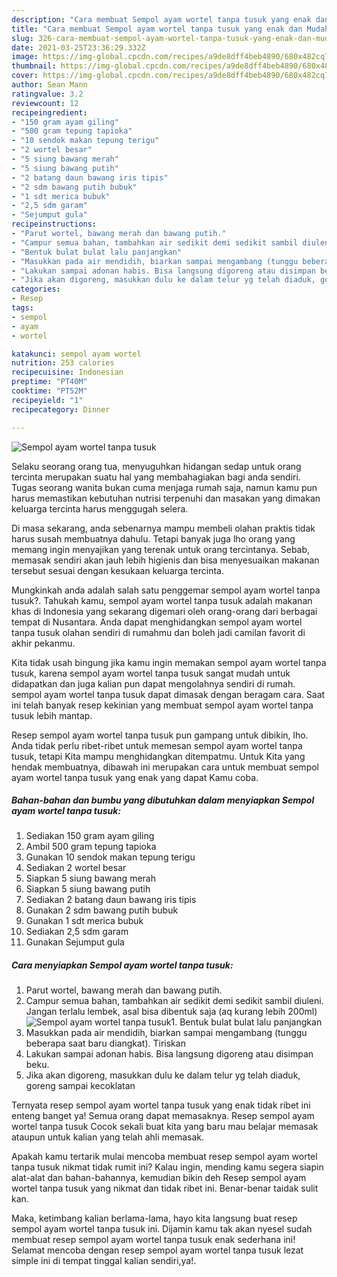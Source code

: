```yaml
---
description: "Cara membuat Sempol ayam wortel tanpa tusuk yang enak dan Mudah Dibuat"
title: "Cara membuat Sempol ayam wortel tanpa tusuk yang enak dan Mudah Dibuat"
slug: 326-cara-membuat-sempol-ayam-wortel-tanpa-tusuk-yang-enak-dan-mudah-dibuat
date: 2021-03-25T23:36:29.332Z
image: https://img-global.cpcdn.com/recipes/a9de8dff4beb4890/680x482cq70/sempol-ayam-wortel-tanpa-tusuk-foto-resep-utama.jpg
thumbnail: https://img-global.cpcdn.com/recipes/a9de8dff4beb4890/680x482cq70/sempol-ayam-wortel-tanpa-tusuk-foto-resep-utama.jpg
cover: https://img-global.cpcdn.com/recipes/a9de8dff4beb4890/680x482cq70/sempol-ayam-wortel-tanpa-tusuk-foto-resep-utama.jpg
author: Sean Mann
ratingvalue: 3.2
reviewcount: 12
recipeingredient:
- "150 gram ayam giling"
- "500 gram tepung tapioka"
- "10 sendok makan tepung terigu"
- "2 wortel besar"
- "5 siung bawang merah"
- "5 siung bawang putih"
- "2 batang daun bawang iris tipis"
- "2 sdm bawang putih bubuk"
- "1 sdt merica bubuk"
- "2,5 sdm garam"
- "Sejumput gula"
recipeinstructions:
- "Parut wortel, bawang merah dan bawang putih."
- "Campur semua bahan, tambahkan air sedikit demi sedikit sambil diuleni. Jangan terlalu lembek, asal bisa dibentuk saja (aq kurang lebih 200ml)"
- "Bentuk bulat bulat lalu panjangkan"
- "Masukkan pada air mendidih, biarkan sampai mengambang (tunggu beberapa saat baru diangkat). Tiriskan"
- "Lakukan sampai adonan habis. Bisa langsung digoreng atau disimpan beku."
- "Jika akan digoreng, masukkan dulu ke dalam telur yg telah diaduk, goreng sampai kecoklatan"
categories:
- Resep
tags:
- sempol
- ayam
- wortel

katakunci: sempol ayam wortel 
nutrition: 253 calories
recipecuisine: Indonesian
preptime: "PT40M"
cooktime: "PT52M"
recipeyield: "1"
recipecategory: Dinner

---
```



![Sempol ayam wortel tanpa tusuk](https://img-global.cpcdn.com/recipes/a9de8dff4beb4890/680x482cq70/sempol-ayam-wortel-tanpa-tusuk-foto-resep-utama.jpg)

Selaku seorang orang tua, menyuguhkan hidangan sedap untuk orang tercinta merupakan suatu hal yang membahagiakan bagi anda sendiri. Tugas seorang  wanita bukan cuma menjaga rumah saja, namun kamu pun harus memastikan kebutuhan nutrisi terpenuhi dan masakan yang dimakan keluarga tercinta harus menggugah selera.

Di masa  sekarang, anda sebenarnya mampu membeli olahan praktis tidak harus susah membuatnya dahulu. Tetapi banyak juga lho orang yang memang ingin menyajikan yang terenak untuk orang tercintanya. Sebab, memasak sendiri akan jauh lebih higienis dan bisa menyesuaikan makanan tersebut sesuai dengan kesukaan keluarga tercinta. 



Mungkinkah anda adalah salah satu penggemar sempol ayam wortel tanpa tusuk?. Tahukah kamu, sempol ayam wortel tanpa tusuk adalah makanan khas di Indonesia yang sekarang digemari oleh orang-orang dari berbagai tempat di Nusantara. Anda dapat menghidangkan sempol ayam wortel tanpa tusuk olahan sendiri di rumahmu dan boleh jadi camilan favorit di akhir pekanmu.

Kita tidak usah bingung jika kamu ingin memakan sempol ayam wortel tanpa tusuk, karena sempol ayam wortel tanpa tusuk sangat mudah untuk didapatkan dan juga kalian pun dapat mengolahnya sendiri di rumah. sempol ayam wortel tanpa tusuk dapat dimasak dengan beragam cara. Saat ini telah banyak resep kekinian yang membuat sempol ayam wortel tanpa tusuk lebih mantap.

Resep sempol ayam wortel tanpa tusuk pun gampang untuk dibikin, lho. Anda tidak perlu ribet-ribet untuk memesan sempol ayam wortel tanpa tusuk, tetapi Kita mampu menghidangkan ditempatmu. Untuk Kita yang hendak membuatnya, dibawah ini merupakan cara untuk membuat sempol ayam wortel tanpa tusuk yang enak yang dapat Kamu coba.

<!--inarticleads1-->

##### Bahan-bahan dan bumbu yang dibutuhkan dalam menyiapkan Sempol ayam wortel tanpa tusuk:

1. Sediakan 150 gram ayam giling
1. Ambil 500 gram tepung tapioka
1. Gunakan 10 sendok makan tepung terigu
1. Sediakan 2 wortel besar
1. Siapkan 5 siung bawang merah
1. Siapkan 5 siung bawang putih
1. Sediakan 2 batang daun bawang iris tipis
1. Gunakan 2 sdm bawang putih bubuk
1. Gunakan 1 sdt merica bubuk
1. Sediakan 2,5 sdm garam
1. Gunakan Sejumput gula




<!--inarticleads2-->

##### Cara menyiapkan Sempol ayam wortel tanpa tusuk:

1. Parut wortel, bawang merah dan bawang putih.
1. Campur semua bahan, tambahkan air sedikit demi sedikit sambil diuleni. Jangan terlalu lembek, asal bisa dibentuk saja (aq kurang lebih 200ml)
<img src="https://img-global.cpcdn.com/steps/0f340b22359db8fb/160x128cq70/sempol-ayam-wortel-tanpa-tusuk-langkah-memasak-2-foto.jpg" alt="Sempol ayam wortel tanpa tusuk">1. Bentuk bulat bulat lalu panjangkan
1. Masukkan pada air mendidih, biarkan sampai mengambang (tunggu beberapa saat baru diangkat). Tiriskan
1. Lakukan sampai adonan habis. Bisa langsung digoreng atau disimpan beku.
1. Jika akan digoreng, masukkan dulu ke dalam telur yg telah diaduk, goreng sampai kecoklatan




Ternyata resep sempol ayam wortel tanpa tusuk yang enak tidak ribet ini enteng banget ya! Semua orang dapat memasaknya. Resep sempol ayam wortel tanpa tusuk Cocok sekali buat kita yang baru mau belajar memasak ataupun untuk kalian yang telah ahli memasak.

Apakah kamu tertarik mulai mencoba membuat resep sempol ayam wortel tanpa tusuk nikmat tidak rumit ini? Kalau ingin, mending kamu segera siapin alat-alat dan bahan-bahannya, kemudian bikin deh Resep sempol ayam wortel tanpa tusuk yang nikmat dan tidak ribet ini. Benar-benar taidak sulit kan. 

Maka, ketimbang kalian berlama-lama, hayo kita langsung buat resep sempol ayam wortel tanpa tusuk ini. Dijamin kamu tak akan nyesel sudah membuat resep sempol ayam wortel tanpa tusuk enak sederhana ini! Selamat mencoba dengan resep sempol ayam wortel tanpa tusuk lezat simple ini di tempat tinggal kalian sendiri,ya!.

